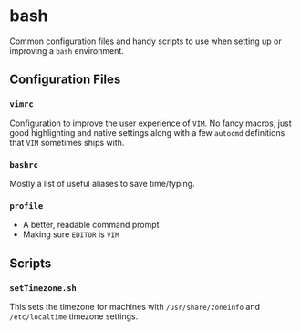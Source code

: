 # bash

Common configuration files and handy scripts to use when setting up or improving a `bash` environment.

## Configuration Files

### `vimrc`

Configuration to improve the user experience of `VIM`. No fancy macros, just good highlighting and native settings along with a few `autocmd` definitions that `VIM` sometimes ships with.

### `bashrc`

Mostly a list of useful aliases to save time/typing.

### `profile`

* A better, readable command prompt
* Making sure `EDITOR` is `VIM`

## Scripts

### `setTimezone.sh`

This sets the timezone for machines with `/usr/share/zoneinfo` and `/etc/localtime` timezone settings.
